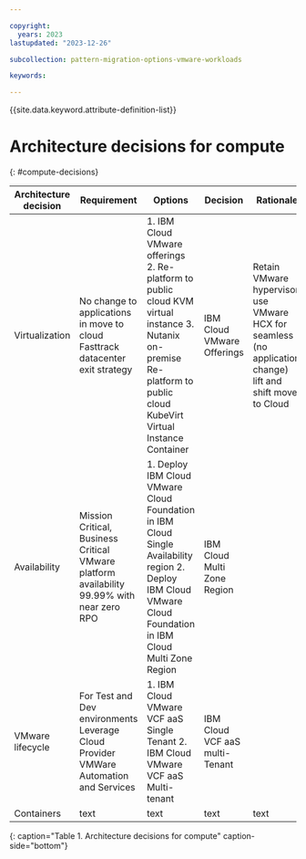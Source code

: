 ```yaml
---

copyright:
  years: 2023
lastupdated: "2023-12-26"

subcollection: pattern-migration-options-vmware-workloads

keywords:

---
```


{{site.data.keyword.attribute-definition-list}}

# Architecture decisions for compute
{: #compute-decisions}


| Architecture decision | Requirement                                                                                | Options                                                                                                                                                            | Decision                        | Rationale                                                                                                  |
|-----------------------|--------------------------------------------------------------------------------------------|--------------------------------------------------------------------------------------------------------------------------------------------------------------------|---------------------------------|------------------------------------------------------------------------------------------------------------|
| Virtualization        | No change to applications in move to cloud  Fasttrack datacenter exit strategy             | 1. IBM Cloud VMware offerings  2. Re-platform to public cloud KVM virtual instance  3. Nutanix on-premise  Re-platform to public cloud KubeVirt Virtual Instance Container  | IBM Cloud VMware Offerings      | Retain VMware hypervisor, use VMware HCX for seamless (no application change) lift and shift move to Cloud |
| Availability          | Mission Critical, Business Critical VMware platform availability 99.99% with near zero RPO | 1. Deploy IBM Cloud VMware Cloud Foundation in IBM Cloud Single Availability region  2. Deploy IBM Cloud VMware Cloud Foundation in IBM Cloud Multi Zone Region          | IBM Cloud Multi Zone Region     |                                                                                                            |
| VMware lifecycle      | For Test and Dev environments Leverage Cloud Provider VMWare Automation and Services       | 1. IBM Cloud VMware VCF aaS Single Tenant  2. IBM Cloud VMware VCF aaS Multi-tenant                                                                                      | IBM Cloud VCF aaS multi-Tenant  |                                                                                                            |
| Containers            | text                                                                                       | text                                                                                                                                                               | text                            | text                                                                                                       |

{: caption="Table 1. Architecture decisions for compute" caption-side="bottom"}
